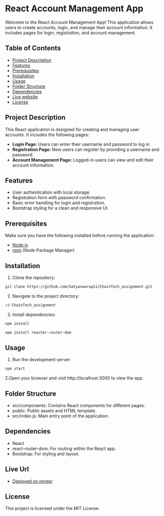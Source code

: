 # React Account Management App

Welcome to the React Account Management App! This application allows users to create accounts, login, and manage their account information. It includes pages for login, registration, and account management.

## Table of Contents

- [Project Description](#project-description)
- [Features](#features)
- [Prerequisites](#prerequisites)
- [Installation](#installation)
- [Usage](#usage)
- [Folder Structure](#folder-structure)
- [Dependencies](#dependencies)
- [Live website](#live-url)
- [License](#license)

## Project Description

This React application is designed for creating and managing user accounts. It includes the following pages:

- **Login Page:** Users can enter their username and password to log in.
- **Registration Page:** New users can register by providing a username and password.
- **Account Management Page:** Logged-in users can view and edit their account information.

## Features

- User authentication with local storage.
- Registration form with password confirmation.
- Basic error handling for login and registration.
- Bootstrap styling for a clean and responsive UI.

## Prerequisites

Make sure you have the following installed before running the application:

- [Node.js](https://nodejs.org/)
- [npm](https://www.npmjs.com/) (Node Package Manager)

## Installation

1. Clone the repository:
```bash
git clone https://github.com/Satyaswarup11/ChainTech_assignment.git
 ```

2. Navigate to the project directory:

```bash
cd ChainTech_assignment
```

3. Install dependencies:

```bash
npm install
```

```bash
npm install reacter-router-dom
```

## Usage

1. Run the development server:
```bash
npm start
```
2.Open your browser and visit http://localhost:3000 to view the app.

## Folder Structure
- src/components: Contains React components for different pages.
- public: Public assets and HTML template.
- src/index.js: Main entry point of the application.
## Dependencies
- React
- react-router-dom: For routing within the React app.
- Bootstrap: For styling and layout.
## Live Url
- [Deployed on render](https://react-account-management.onrender.com/)
## License
This project is licensed under the MIT License.
